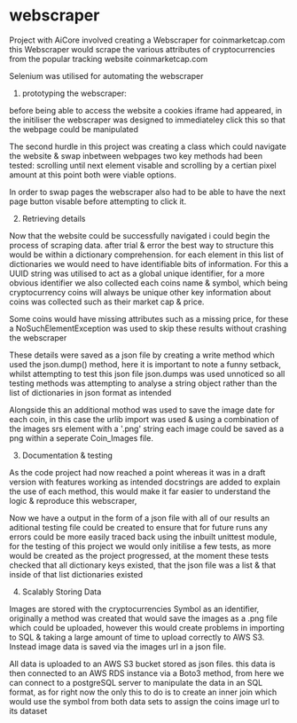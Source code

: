 # webscraper

Project with AiCore involved creating a Webscraper for coinmarketcap.com
this Webscraper would scrape the various attributes of cryptocurrencies from the popular tracking website coinmarketcap.com

Selenium was utilised for automating the webscraper

1. prototyping the webscraper:

before being able to access the website a cookies iframe had appeared, in the initiliser the webscraper was designed to immediateley click this so that the webpage could be manipulated

The second hurdle in this project was creating a class which could navigate the website & swap inbetween webpages
two key methods had been tested: scrolling until next element visable and scrolling by a certian pixel amount at this point both were viable options.

In order to swap pages the webscraper also had to be able to have the next page button visable before attempting to click it.

2. Retrieving details

Now that the website could be successfully navigated i could begin the process of scraping data.
after trial & error the best way to structure this would be within a dictionary comprehension.
for each element in this list of dictionaries we would need to have identifiable bits of information.
For this a UUID string was utilised to act as a global unique identifier, for a more obvious identifier 
we also collected each coins name & symbol, which being cryptocurrency coins will always be unique
other key information about coins was collected such as their market cap & price.

Some coins would have missing attributes such as a missing price, for these a NoSuchElementException was used to skip these results without crashing the webscraper

These details were saved as a json file by creating a write method which used the json.dump() method, here it is important to note a funny setback, whilst attempting to test this json file json.dumps was used unnoticed so all testing methods was attempting to analyse a string object rather than the list of dictionaries in json format as intended

Alongside this an additional mothod was used to save the image date for each coin, in this case the urlib import was used & using a combination of the images srs element with a '.png' string each image could be saved as a png within a seperate Coin_Images file.

3. Documentation & testing

As the code project had now reached a point whereas it was in a draft version with features working as intended docstrings are added to explain the use of each method, this would make it far easier to understand the logic & reproduce this webscraper,

Now we have a output in the form of a json file with all of our results an aditional testing file could be created to ensure that for future runs any errors could be more easily traced back using the inbuilt unittest module, for the testing of this project we would only initilise a few tests, as more would be created as the project progressed, at the moment these tests checked that all dictionary keys existed, that the json file was a list & that inside of that list dictionaries existed

4. Scalably Storing Data

Images are stored with the cryptocurrencies Symbol as an identifier, originally a method was created that would save the images as a .png file which could be uploaded, however this would create problems in importing to SQL & taking a large amount of time to upload correctly to AWS S3. Instead image data is saved via the images url in a json file.

All data is uploaded to an AWS S3 bucket stored as json files. this data is then connected to an AWS RDS instance via a Boto3 method, from here we can connect to a postgreSQL server to manipulate the data in an SQL format, as for right now the only this to do is to create an inner join which would use the symbol from both data sets to assign the coins image url to its dataset

